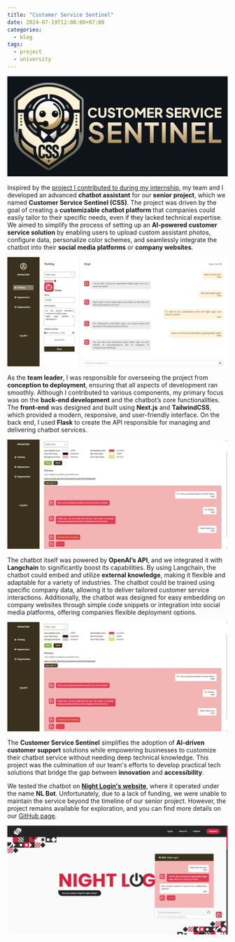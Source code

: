 ```yaml
---
title: "Customer Service Sentinel"
date: 2024-07-19T12:00:00+07:00
categories:
  - blog
tags:
  - project
  - university
---
```

![image](/assets/images/CSS1.png)

Inspired by the [project I contributed to during my internship](/blog/CrampasAI/), my team and I developed an advanced **chatbot assistant** for our **senior project**, which we named **Customer Service Sentinel (CSS)**. The project was driven by the goal of creating a **customizable chatbot platform** that companies could easily tailor to their specific needs, even if they lacked technical expertise. We aimed to simplify the process of setting up an **AI-powered customer service solution** by enabling users to upload custom assistant photos, configure data, personalize color schemes, and seamlessly integrate the chatbot into their **social media platforms** or **company websites**.

![image](/assets/images/CSS2.png)

As the **team leader**, I was responsible for overseeing the project from **conception to deployment**, ensuring that all aspects of development ran smoothly. Although I contributed to various components, my primary focus was on the **back-end development** and the chatbot’s core functionalities. The **front-end** was designed and built using **Next.js** and **TailwindCSS**, which provided a modern, responsive, and user-friendly interface. On the back end, I used **Flask** to create the API responsible for managing and delivering chatbot services.

![image](/assets/images/CSS3.png)

The chatbot itself was powered by **OpenAI’s API**, and we integrated it with **Langchain** to significantly boost its capabilities. By using Langchain, the chatbot could embed and utilize **external knowledge**, making it flexible and adaptable for a variety of industries. The chatbot could be trained using specific company data, allowing it to deliver tailored customer service interactions. Additionally, the chatbot was designed for easy embedding on company websites through simple code snippets or integration into social media platforms, offering companies flexible deployment options.

![image](/assets/images/CSS3.png)

The **Customer Service Sentinel** simplifies the adoption of **AI-driven customer support** solutions while empowering businesses to customize their chatbot service without needing deep technical knowledge. This project was the culmination of our team's efforts to develop practical tech solutions that bridge the gap between **innovation** and **accessibility**.

We tested the chatbot on **[Night Login's website](/blog/NightLogin)**, where it operated under the name **NL Bot**. Unfortunately, due to a lack of funding, we were unable to maintain the service beyond the timeline of our senior project. However, the project remains available for exploration, and you can find more details on our [GitHub page](https://ahmadzakiakmal.github.io/CustomerServiceSentinel/).

![image](/assets/images/CSS4.png)
